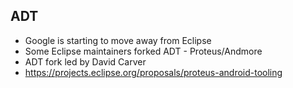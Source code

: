 ##  ADT

* Google is starting to move away from Eclipse
* Some Eclipse maintainers forked ADT - Proteus/Andmore
* ADT fork led by David Carver
* https://projects.eclipse.org/proposals/proteus-android-tooling
